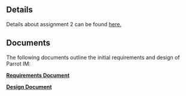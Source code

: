 ## Details ##

Details about assignment 2 can be found [here.](http://cs-tjd-web2.cs.surrey.sfu.ca/cmpt275summer09/wiki/AssignmentTwo/)

## Documents ##

The following documents outline the initial requirements and design of Parrot IM:

**[Requirements Document](RequirementsDocument.md)**

**[Design Document](DesignDocument.md)**

